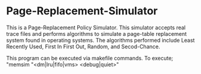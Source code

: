 # Page-Replacement-Simulator
 This is a Page-Replacement Policy Simulator. This simulator accepts real trace files and performs algorithms to simulate a page-table replacement system found in operating systems. The algorithms performed include Least Recently Used, First In First Out, Random, and Secod-Chance.
 
 This program can be executed via makefile commands. 
 To execute; "memsim <tracefile> <nframes> "<dm|lru|fifo|vms> <debug|quiet>"

